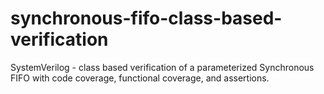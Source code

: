 # synchronous-fifo-class-based-verification
SystemVerilog - class based verification of a parameterized Synchronous FIFO with code coverage, functional coverage, and assertions.

